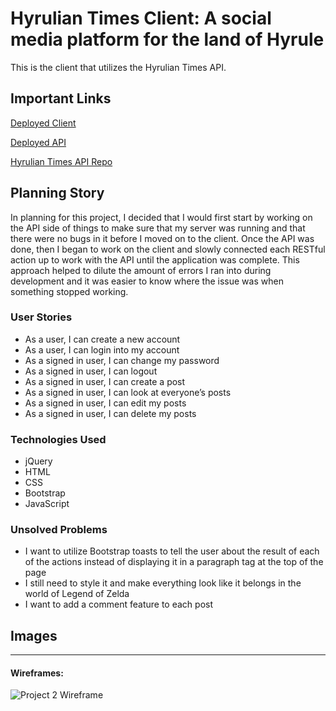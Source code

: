 # Hyrulian Times Client: A social media platform for the land of Hyrule

This is the client that utilizes the Hyrulian Times API.

## Important Links

[Deployed Client](https://waisath-cj.github.io/hyruliantimes-client)

[Deployed API](https://pure-savannah-85782.herokuapp.com)

[Hyrulian Times API Repo](https://github.com/Waisath-CJ/hyruliantimes-api)

## Planning Story

In planning for this project, I decided that I would first start by working on the API side of things to make sure that my server was running and that there were no bugs in it before I moved on to the client. Once the API was done, then I began to work on the client and slowly connected each RESTful action up to work with the API until the application was complete. This approach helped to dilute the amount of errors I ran into during development and it was easier to know where the issue was when something stopped working.

### User Stories

- As a user, I can create a new account
- As a user, I can login into my account
- As a signed in user, I can change my password
- As a signed in user, I can logout
- As a signed in user, I can create a post
- As a signed in user, I can look at everyone’s posts
- As a signed in user, I can edit my posts
- As a signed in user, I can delete my posts

### Technologies Used

- jQuery
- HTML
- CSS
- Bootstrap
- JavaScript

### Unsolved Problems

- I want to utilize Bootstrap toasts to tell the user about the result of each of the actions instead of displaying it in a paragraph tag at the top of the page
- I still need to style it and make everything look like it belongs in the world of Legend of Zelda
- I want to add a comment feature to each post

## Images

---

#### Wireframes:

![Project 2 Wireframe](https://i.imgur.com/jn6t2sg.png)
